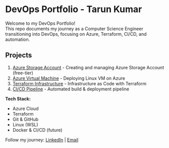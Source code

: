 # DevOps Portfolio - Tarun Kumar

Welcome to my DevOps Portfolio!  
This repo documents my journey as a Computer Science Engineer transitioning into DevOps, focusing on Azure, Terraform, CI/CD, and automation.

## Projects

1. [Azure Storage Account](./azure-storage/README.md) - Creating and managing Azure Storage Account (free-tier)
2. [Azure Virtual Machine](./azure-vm/README.md) - Deploying Linux VM on Azure
3. [Terraform Infrastructure](./terraform-iac/README.md) - Infrastructure as Code with Terraform
4. [CI/CD Pipeline](./cicd-pipeline/README.md) - Automated build & deployment pipeline

**Tech Stack:**  
- Azure Cloud  
- Terraform  
- Git & GitHub  
- Linux (WSL)  
- Docker & CI/CD (future)

Follow my journey: [LinkedIn]() | [Email](mailto:devopswithtarun@gmail.com)


